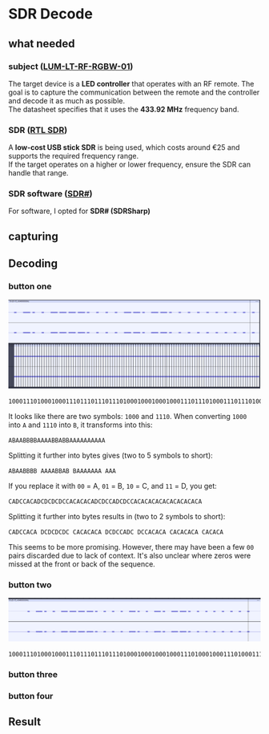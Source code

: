 # SDR Decode 

## what needed 

### subject ([LUM-LT-RF-RGBW-01](https://shop.gsmet.be/Article/ArticleDetails/a050e3fa-6031-46fb-9c97-5524d6bc4817))
The target device is a **LED controller** that operates with an RF remote. The goal is to capture the communication between the remote and the controller and decode it as much as possible.  
The datasheet specifies that it uses the **433.92 MHz** frequency band.
### SDR ([RTL SDR](https://www.hfelectronics.be/shop/scanners/600-rtl-sdr.html))
A **low-cost USB stick SDR** is being used, which costs around €25 and supports the required frequency range.  
If the target operates on a higher or lower frequency, ensure the SDR can handle that range.

### SDR software ([SDR#](https://airspy.com/download/))
For software, I opted for **SDR# (SDRSharp)**

## capturing

## Decoding 

### button one 

![](.\MISC\BTN_1_Decode.png)

```
100011101000100011101110111011101000100010001000111011101000111011101000100010001000100010001000100010001000
```

It looks like there are two symbols: `1000` and `1110`. When converting `1000` into `A` and `1110` into `B`, it transforms into this:

```
ABAABBBBAAAABBABBAAAAAAAAAA
```
Splitting it further into bytes gives (two to 5 symbols to short):
```
ABAABBBB AAAABBAB BAAAAAAA AAA
```
If you replace it with `00` = A, `01` = B, `10` = C, and `11` = D, you get:
``` 
CADCCACADCDCDCDCCACACACADCDCCADCDCCACACACACACACACACACA
```
Splitting it further into bytes results in (two to 2 symbols to short):
``` 
CADCCACA DCDCDCDC CACACACA DCDCCADC DCCACACA CACACACA CACACA
```


This seems to be more promising. However, there may have been a few `00` pairs discarded due to lack of context. It's also unclear where zeros were missed at the front or back of the sequence.

### button two 
![](.\MISC\BTN_2_Decode.png)

```
100011101000100011101110111011101000100010001000111010001000111010001110111010001000100010001000100010001000
```
### button three

### button four

## Result 



